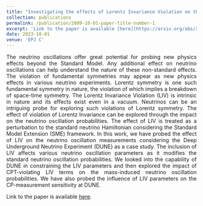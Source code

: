 ```yaml
---
title: "Investigating the effects of Lorentz Invariance Violation on the CP-sensitivities of the Deep Underground Neutrino Experiment"
collection: publications
permalink: /publication/2009-10-01-paper-title-number-1
excerpt: 'Link to the paper is available [here](https://arxiv.org/abs/2302.10456).'
date: 2023-10-01
venue: 'EPJ C'
---
```


<p style='text-align: justify;'>
The neutrino oscillations offer great potential for probing new physics effects beyond the Standard Model. Any additional effect on neutrino oscillations can help understand the nature of these non-standard effects. The violation of fundamental symmetries may appear as new physics effects in various neutrino experiments. Lorentz symmetry is one such fundamental symmetry in nature, the violation of which implies a breakdown of space-time symmetry. The Lorentz Invariance Violation (LIV) is intrinsic in nature and its effects exist even in a vacuum. Neutrinos can be an intriguing probe for exploring such violations of Lorentz symmetry. The effect of violation of Lorentz Invariance can be explored through the impact on the neutrino oscillation probabilities. The effect of LIV is treated as a perturbation to the standard neutrino Hamiltonian considering the Standard Model Extension (SME) framework. In this work, we have probed the effect of LIV on the neutrino oscillation measurements considering the Deep Underground Neutrino Experiment (DUNE) as a case study. The inclusion of LIV affects various neutrino oscillation parameters as it modifies the standard neutrino oscillation probabilities. We looked into the capability of DUNE in constraining the LIV parameters and then explored the impact of CPT-violating LIV terms on the mass-induced neutrino oscillation probabilities. We have also probed the influence of LIV parameters on the CP-measurement sensitivity at DUNE.
</p>

Link to the paper is available [here](https://arxiv.org/abs/2302.10456).
